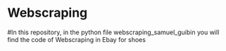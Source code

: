 # Webscraping

#In this repository, in the python file webscraping_samuel_guibin you will find the code of Webscraping in Ebay for shoes
